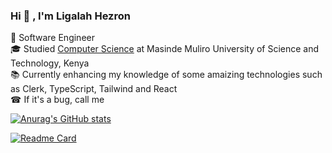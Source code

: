 ### Hi  👋 , I'm Ligalah Hezron 
🥇  Software Engineer <br>
🎓  Studied [Computer Science](https://ligalah.com) at Masinde Muliro University of Science and Technology, Kenya <br>
📚  Currently enhancing my knowledge of some amaizing technologies such as Clerk, TypeScript, Tailwind and React <br>
☎  If it's a bug, call me

[![Anurag's GitHub stats](https://github-readme-stats.vercel.app/api?username=ligalahhezronn&hide=issues&show_icons=true&theme=merko)](https://github.com/anuraghazra/github-readme-stats)

[![Readme Card](https://github-readme-stats.vercel.app/api/pin/?username=anuraghazra&repo=github-readme-stats)](https://github.com/ligalahhezronn/github-readme-stats)
 



